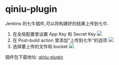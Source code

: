 # qiniu-plugin
Jenkins 的七牛插件,可以将构建好的结果上传到七牛.

1. 在全局配置里设置 App Key 和 Secret Key
![](https://gitcafe.com/ipy/qiniu-plugin/raw/master/resources/globalconfigure.png)
2. 在 Post-build action 里添加"上传到七牛"的选项
![](https://gitcafe.com/ipy/qiniu-plugin/raw/master/resources/projectconfigure.png)
3. 选择要上传的文件和 bucket
![](https://gitcafe.com/ipy/qiniu-plugin/raw/master/resources/projectoption.png)

插件包下载地址: [qiniu-plugin](http://jenkins-qiniu.qiniudn.com/target%2Fqiniu-plugin.hpi)
